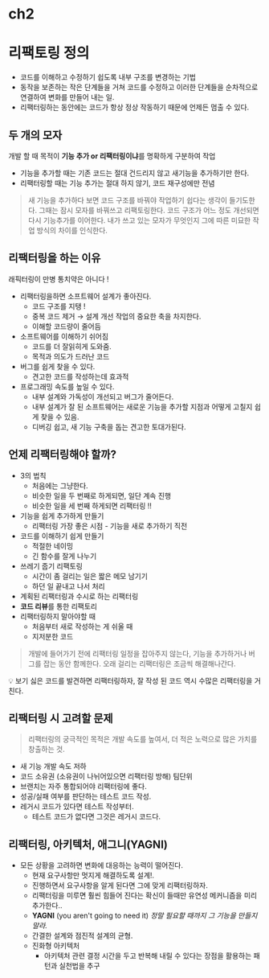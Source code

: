 # ch2

# 리팩토링 정의

- 코드를 이해하고 수정하기 쉽도록 내부 구조를 변경하는 기법
- 동작을 보존하는 작은 단계들을 거쳐 코드를 수정하고 이러한 단계들을 순차적으로 연결하여 변화를 만들어 내는 일.
- 리팩터링하는 동안에는 코드가 항상 정상 작동하기 때문에 언제든 멈출 수 있다.

## 두 개의 모자

개발 할 때 목적이 **기능 추가 or  리팩터링이냐**를 명확하게 구분하여 작업

- 기능을 추가할 때는 기존 코드는 절대 건드리지 않고 새기능을 추가하기만 한다.
- 리팩터링할 때는 기능 추가는 절대 하지 않기, 코드 재구성에만 전념

> 새 기능을 추가하다 보면 코드 구조를 바꿔야 작업하기 쉽다는 생각이 들기도한다. 그때는 잠시 모자를 바꿔쓰고 리팩토링한다. 코드 구조가 어느 정도 개선되면 다시 기능추가를 이어한다. 내가 쓰고 있는 모자가 무엇인지 그에 따른 미묘한 작업 방식의 차이를 인식한다.
> 

## 리팩터링을 하는 이유

래픽터링이 만병 통치약은 아니다 !

- 리팩터링을하면 소프트웨어 설계가 좋아진다.
    - 코드 구조를 지탱 !
    - 중복 코드 제거 → 설계 개선 작업의 중요한 축을 차지한다.
    - 이해할 코드량이 줄어듬
- 소프트웨어를 이해하기 쉬어짐
    - 코드를 더 잘읽히게 도와줌.
    - 목적과 의도가 드러난 코드
- 버그를 쉽게 찾을 수 있다.
    - 견고한 코드를 작성하는데 효과적
- 프로그래밍 속도를 높일 수 있다.
    - 내부 설계와 가독성이 개선되고 버그가 줄어든다.
    - 내부 설계가 잘 된 소프트웨어는 새로운 기능을 추가할 지점과 어떻게 고칠지 쉽게 찾을 수 있음.
    - 디버깅 쉽고, 새 기능 구축을 돕는 견고한 토대가된다.

## 언제 리팩터링해야 할까?

- 3의 법칙
    - 처음에는 그냥한다.
    - 비슷한 일을 두 번째로 하게되면, 일단 계속 진행
    - 비슷한 일을 세 번째 하게되면 리팩터링 !!
- 기능을 쉽게 추가하게 만들기
    - 리팩터링 가장 좋은 시점 - 기능을 새로 추가하기 직전
- 코드를 이해하기 쉽게 만들기
    - 적절한 네이밍
    - 긴 함수를 잘게 나누기
- 쓰레기 줍기 리팩토링
    - 시간이 좀 걸리는 일은 짧은 메모 남기기
    - 하던 일 끝내고 나서 처리
- 계획된 리팩터링과 수시로 하는 리팩터링
- **코드 리뷰**를 통한 리팩토리
- 리팩터링하지 말아야할 때
    - 처음부터 새로 작성하는 게 쉬울 때
    - 지저분한 코드

> 개발에 들어가기 전에 리팩터링 일정을 잡아주지 않는다, 기능을 추가하거나 버그를 잡는 동안 함께한다.
오래 걸리는 리팩터링은 조금씩 해결해나간다.
> 

<aside>
💡 보기 싫은 코드를 발견하면 리팩터링하자, 잘 작성 된 코드 역시 수많은 리팩터링을 거친다.

</aside>

## 리팩터링 시 고려할 문제

> 리팩터링의 궁극적인 목적은  개발 속도를 높여서, 더 적은 노력으로 많은 가치를 창출하는 것.
> 
- 새 기능 개발 속도 저하
- 코드 소유권 (소유권이 나뉘어있으면 리팩터링 방해) 팀단위
- 브랜치는 자주 통합되어야 리팩터링에 좋다.
- 성공/실패 여부를 판단하는 테스트 코드 작성.
- 레거시 코드가 있다면 테스트 작성부터.
    - 테스트 코드가 없다면 그것은 레거시 코드다.

## **리팩터링, 아키텍처, 애그니(YAGNI)**

- 모든 상황을 고려하면 변화에 대응하는 능력이 떨어진다.
    - 현재 요구사항만 멋지게 해결하도록 설계!.
    - 진행하면서 요구사항을 알게 된다면 그에 맞게 리팩터링하자.
    - 리팩터링을 미루면 훨씬 힘들어 진다는 확신이 들때만 유연성 메커니즘을 미리 추가한다..
    - **YAGNI** (you aren't going to need it) *정말 필요할 때까지 그 기능을 만들지 말라.*
    - 간결한 설계와 점진적 설계의 균형.
    - 진화형 아키텍처
        - 아키텍처 관련 결정 시간을 두고 반복해 내릴 수 있다는 장점을 활용하는 패턴과 실천법을 추구